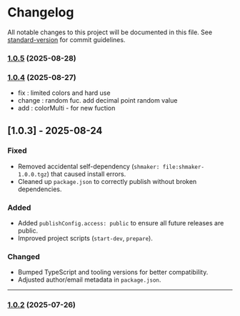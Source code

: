 # Changelog

All notable changes to this project will be documented in this file. See [standard-version](https://github.com/conventional-changelog/standard-version) for commit guidelines.

### [1.0.5](https://github.com/shailesh-04/shmaker/compare/v1.0.4...v1.0.5) (2025-08-28)

### [1.0.4](https://github.com/shailesh-04/shmaker/compare/v1.0.2...v1.0.4) (2025-08-27)
- fix : limited colors and hard use 
- change : random fuc. add decimal point random value
- add : colorMulti - for new fuction

## [1.0.3] - 2025-08-24
### Fixed
- Removed accidental self-dependency (`shmaker: file:shmaker-1.0.0.tgz`) that caused install errors.
- Cleaned up `package.json` to correctly publish without broken dependencies.

### Added
- Added `publishConfig.access: public` to ensure all future releases are public.
- Improved project scripts (`start-dev`, `prepare`).

### Changed
- Bumped TypeScript and tooling versions for better compatibility.
- Adjusted author/email metadata in `package.json`.

---

### [1.0.2](https://github.com/shailesh-04/shmaker/compare/v1.0.1...v1.0.2) (2025-07-26)
